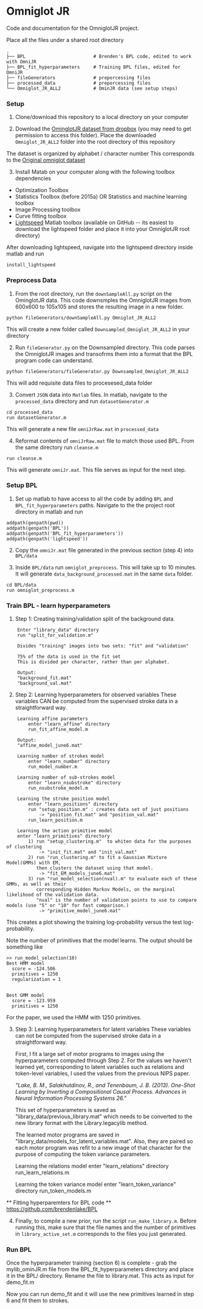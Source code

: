 # Omniglot JR

Code and documentation for the OmniglotJR project.

Place all the files under a shared root directory

    .
    ├── BPL                   		# Brenden's BPL code, edited to work with OmniJR
    ├── BPL_fit_hyperparameters 	# Training BPL files, edited for OmniJR
    ├── fileGenerators              # preporcessing files
    ├── processed_data              # preporcessing files
    └── Omniglot_JR_ALL2            # OminJR data (see setup steps)


### Setup

1. Clone/download this repository to a local directory on your computer

2. Download the [OminglotJR dataset from dropbox](https://berkeley.app.box.com/folder/72843943893) (you may need to get permission to access this folder). Place the downloaded `Omniglot_JR_ALL2` folder into the root directory of this repository

The dataset is organized by alphabet / character number 
This corresponds to the [Original omniglot dataset](https://github.com/brendenlake/omniglot)

3. Install Matab on your computer along with the following toolbox dependencies

* Optimization Toolbox
* Statistics Toolbox (before 2015a) OR Statistics and machine learning toolbox
* Image Processing toolbox
* Curve fitting toolbox
* [Lightspeed](https://github.com/tminka/lightspeed) Matlab toolbox (available on GitHub -- its easiest to download the lightspeed folder and place it into your OmniglotJR root directory)

After downloading lightspeed, navigate into the lightspeed directory inside matlab and run
```
install_lightspeed
```

### Preprocess Data

1. From the root directory, run the `downSampleAll.py` script on the OminglotJR data. This code downsmples the OmniglotJR images from 600x600 to 105x105 and stores the resulting image in a new folder.
```
python fileGenerators/downSampleAll.py Omniglot_JR_ALL2
```
This will create a new folder called `Downsampled_Omniglot_JR_ALL2` in your directory

2. Run `fileGenerator.py` on the Downsampled directory. This code parses the OmniglotJR images and transofrms them into a format that the BPL program code can understand.
```
python fileGenerators/fileGenerator.py Downsampled_Omniglot_JR_ALL2
```
This will add requisite data files to procesesed_data folder

3. Convert `JSON` data into `Matlab` files. In matlab, navigate to the `processed_data` directory and run `datasetGenerator.m`
```
cd processed_data
run datasetGenerator.m
```
This will generate a new file `omniJrRaw.mat` in `processed_data`

4. Reformat contents of `omniJrRaw.mat` file to match those used BPL. From the same directory run `cleanse.m`
```
run cleanse.m
```
This will generate `omniJr.mat`. This file serves as input for the next step.

### Setup BPL

1. Set up matlab to have access to all the code by adding `BPL` and `BPL_fit_hyperparameters` paths. Navigate to the the project root directory in matlab and run
```
addpath(genpath(pwd))
addpath(genpath('BPL'))
addpath(genpath('BPL_fit_hyperparameters'))
addpath(genpath('lightspeed'))
```

2. Copy the `omniJr.mat` file generated in the previous section (step 4) into `BPL/data`

3. Inside `BPL/data` run `omniglot_preprocess`. This will take up to 10 minutes. It will generate `data_background_processed.mat` in the same `data` folder.
```
cd BPL/data
run omniglot_preprocess.m
```

### Train BPL - learn hyperparameters

1. Step 1: Creating training/validation split of the background data.

```
    Enter "library_data" directory
    run "split_for_validation.m"
    
    Divides "training" images into two sets: "fit" and "validation"
    
    75% of the data is used in the fit set
    This is divided per character, rather than per alphabet.

    Output:
    "background_fit.mat"
    "background_val.mat"
```


2. Step 2: Learning hyperparameters for observed variables
These variables CAN be computed from the supervised stroke data in a straightforward way.

```
    Learning affine parameters
        enter "learn_affine" directory
        run_fit_affine_model.m

    Output:
    "affine_model_june6.mat"
```

```
    Learning number of strokes model
        enter "learn_number" directory
        run_model_number.m
```

```
    Learning number of sub-strokes model
        enter "learn_nsubstroke" directory
        run_nsubstroke_model.m
```

```
    Learning the stroke position model
        enter "learn_positions" directory
        run "setup_position.m" : creates data set of just positions
            -> "position_fit.mat" and "position_val.mat"
        run_learn_position.m
```

```
    Learning the action primitive model
    enter "learn_primitives" directory
        1) run "setup_clustering.m"  to whiten data for the purposes of clustering
            -> "init_fit.mat" and "init_val.mat"
        2) run "run_clustering.m" to fit a Gaussian Mixture Model(GMMs) with EM,
           then clusters the dataset using that model.
            -> "fit_EM_models_june6.mat"
        3) run "run_model_selection(nval).m" to evaluate each of these GMMs, as well as their
           corresponding Hidden Markov Models, on the marginal likelihood of the validation data.
           "nval" is the number of validation points to use to compare models (use "5" or "10" for fast comparison.)
            -> "primitive_model_june6.mat"
```
This creates a plot showing the training log-probability versus the test log-probability.

Note the number of primitives that the model learns. The output should be something like
```
>> run_model_selection(10)
Best HMM model
  score = -124.506
  primitives = 1250
  regularization = 1


Best GMM model
  score = -123.959
  primitives = 1250
```
For the paper, we used the HMM with 1250 primitives.


3. Step 3: Learning hyperparameters for latent variables
These variables can not be computed from the supervised stroke data in a straightforward way.

    First, I fit a large set of motor programs to images using the hyperparameters computed through Step 2. For the values we haven't learned yet, corresponding to latent variables such as relations and token-level variables, I used the values from the previous NIPS paper. 

    *"Lake, B. M., Salakhutdinov, R., and Tenenbaum, J. B. (2013). One-Shot Learning by Inverting a Compositional Causal Process. Advances in Neural Information Processing Systems 26."*

    This set of hyperparameters is saved as "library_data/previous_library.mat" which needs to be converted to the new library format with the Library.legacylib method.

    The learned motor programs are saved in "library_data/models_for_latent_variables.mat". Also, they are paired so each motor program was refit to a new image of that character for the purpose of computing the token variance parameters.

    Learning the relations model
        enter "learn_relations" directory
        run_learn_relations.m

    Learning the token variance model
        enter "learn_token_variance" directory
        run_token_models.m


** Fitting hyperparemters for BPL code **
https://github.com/brendenlake/BPL


4. Finally, to compile a new prior, run the script `run_make_library.m`.
Before running this, make sure that the file names and the number of primitives in `library_active_set.m` corresponds to the files you just generated.


### Run BPL

Once the hyperparameter training (section 6) is complete - grab the mylib_ominJR.m file from the BPL_fit_hyperparameters  directory and place it in the BPL/ directory. Rename the file to library.mat. This acts as input for demo_fit.m

Now you can run demo_fit and it will use the new primitives learned in step 6 and fit them to strokes.
